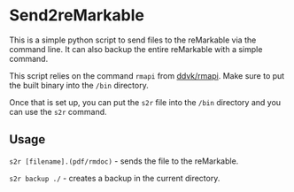 # Send2reMarkable

This is a simple python script to send files to the reMarkable via the command line. It can also backup the entire reMarkable with a simple command.

This script relies on the command `rmapi` from [ddvk/rmapi](https://github.com/ddvk/rmapi). Make sure to put the built binary into the `/bin` directory.

Once that is set up, you can put the `s2r` file into the `/bin` directory and you can use the `s2r` command.

## Usage

`s2r [filename].(pdf/rmdoc)` - sends the file to the reMarkable.

`s2r backup ./` - creates a backup in the current directory.
